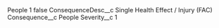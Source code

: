 <?xml version="1.0" encoding="UTF-8"?>
<CustomMetadata xmlns="http://soap.sforce.com/2006/04/metadata" xmlns:xsi="http://www.w3.org/2001/XMLSchema-instance" xmlns:xsd="http://www.w3.org/2001/XMLSchema">
    <label>People 1</label>
    <protected>false</protected>
    <values>
        <field>ConsequenceDesc__c</field>
        <value xsi:type="xsd:string">Single Health Effect / Injury (FAC)</value>
    </values>
    <values>
        <field>Consequence__c</field>
        <value xsi:type="xsd:string">People</value>
    </values>
    <values>
        <field>Severity__c</field>
        <value xsi:type="xsd:string">1</value>
    </values>
</CustomMetadata>
